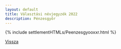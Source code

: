 ```yaml
---
layout: default
title: Választási névjegyzék 2022
description: Pénzesgyőr
---
```


{% include settlementHTMLs/Peenzesgyooxxr.html %}

[Vissza](./)